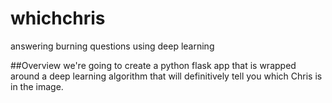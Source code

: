 # whichchris
answering burning questions using deep learning

##Overview
we're going to create a python flask app that is wrapped around a deep learning algorithm that will definitively tell you which Chris is in the image. 
